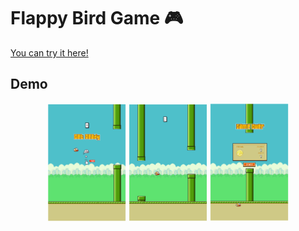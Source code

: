 # Flappy Bird Game 🎮
<a href="https://ngomautruongqb.github.io/flappy-bird-game/">You can try it here!</a>
## Demo
<div width=100% align="center">
    <img width= 25% src="./assets/demo/start.png">
    <img width= 25% src="./assets/demo/play.jpg">
    <img width= 25% src="./assets/demo/end.png">
</img>

